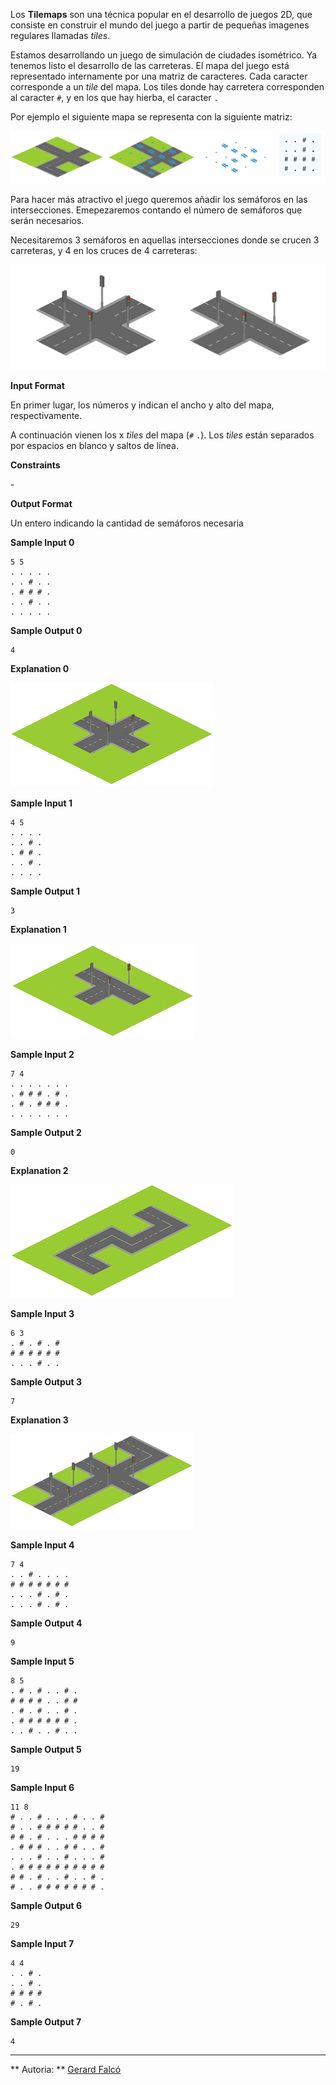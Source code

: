 Los **Tilemaps** son una técnica popular en el desarrollo de juegos 2D,
que consiste en construir el mundo del juego a partir de pequeñas
imagenes regulares llamadas *tiles*.

Estamos desarrollando un juego de simulación de ciudades isométrico. Ya
tenemos listo el desarrollo de las carreteras. El mapa del juego está
representado internamente por una matriz de caracteres. Cada caracter
corresponde a un *tile* del mapa. Los tiles donde hay carretera
corresponden al caracter `#`, y en los que hay hierba, el caracter `.`

Por ejemplo el siguiente mapa se representa con la siguiente matriz:

![image](1612872676-4ec549f4b2-tilemapex.png)

Para hacer más atractivo el juego queremos añadir los semáforos en las
intersecciones. Emepezaremos contando el número de semáforos que serán
necesarios.

Necesitaremos 3 semáforos en aquellas intersecciones donde se crucen 3
carreteras, y 4 en los cruces de 4 carreteras:

![image](1612869695-4137da2748-iso1.png)

**Input Format**

En primer lugar, los números  y  indican el ancho y alto del mapa,
respectivamente.

A continuación vienen los x *tiles* del mapa (`#` `.`). Los *tiles*
están separados por espacios en blanco y saltos de línea.

**Constraints**

\-

**Output Format**

Un entero indicando la cantidad de semáforos necesaria

**Sample Input 0**

    5 5
    . . . . .
    . . # . .
    . # # # .
    . . # . .
    . . . . .

**Sample Output 0**

``` 
4
```

**Explanation 0**

![image](1612870272-b3cc3fed74-isotest1.png)

**Sample Input 1**

    4 5
    . . . .
    . . # .
    . # # .
    . . # .
    . . . .

**Sample Output 1**

``` 
3
```

**Explanation 1**

![image](1612870439-faf61d0ae7-isotest2.png)

**Sample Input 2**

    7 4
    . . . . . . .
    . # # # . # .
    . # . # # # .
    . . . . . . .

**Sample Output 2**

``` 
0
```

**Explanation 2**

![image](1612870793-3a1cd41e84-isotest3.png)

**Sample Input 3**

    6 3
    . # . # . #
    # # # # # #
    . . . # . .

**Sample Output 3**

``` 
7
```

**Explanation 3**

![image](1612871080-7dfa0f4797-isotest4.png)

**Sample Input 4**

    7 4
    . . # . . . .
    # # # # # # #
    . . . # . # .
    . . . # . # .

**Sample Output 4**

``` 
9
```

**Sample Input 5**

    8 5
    . # . # . . # .
    # # # # . . # #
    . # . # . . # .
    . # # # # # # .
    . . # . . # . .

**Sample Output 5**

``` 
19
```

**Sample Input 6**

    11 8
    # . . # . . . # . . #
    # . . # # # # # . . #
    # # . # . . . # # # #
    . # # # . . # # . . #
    . . . # . . # . . . #
    . # # # # # # # # # #
    # # . # . . # . . # .
    # . . # # # # # # # .

**Sample Output 6**

``` 
29
```

**Sample Input 7**

    4 4
    . . # .
    . . # .
    # # # #
    # . # .

**Sample Output 7**

``` 
4
```

----------

** Autoria: **
[Gerard Falcó](https://github.com/gerardfp)
